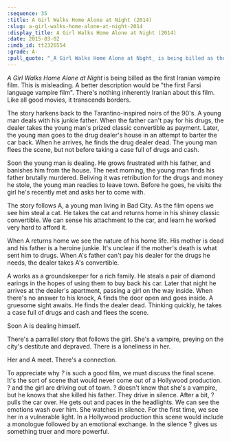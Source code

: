 ```yaml
---
:sequence: 35
:title: A Girl Walks Home Alone at Night (2014)
:slug: a-girl-walks-home-alone-at-night-2014
:display_title: A Girl Walks Home Alone at Night (2014)
:date: 2015-03-02
:imdb_id: tt2326554
:grade: A-
:pull_quote: "_A Girl Walks Home Alone at Night_ is being billed as the first Iranian Vampire Western. This is misleading. There's nothing inherently Iranian about this film. Like all good movies, it transcends borders."
---
```

_A Girl Walks Home Alone at Night_ is being billed as the first Iranian vampire film. This is misleading. A better description would be "the first Farsi language vampire film". There's nothing inherently Iranian about this film. Like all good movies, it transcends borders.

The story harkens back to the Tarantino-inspired noirs of the 90's. A young man deals with his junkie father. When the father can't pay for his drugs, the dealer takes the young man's prized classic convertible as payment. Later, the young man goes to the drug dealer's house in an attempt to barter the car back. When he arrives, he finds the drug dealer dead. The young man flees the scene, but not before taking a case full of drugs and cash. 

Soon the young man is dealing. He grows frustrated with his father, and banishes him from the house. The next morning, the young man finds his father brutally murdered. Beliving it was retribution for the drugs and money he stole, the young man readies to leave town. Before he goes, he visits the girl he's recently met and asks her to come with.



The story follows A, a young man living in Bad City. As the film opens we see him steal a cat. He takes the cat and returns home in his shiney classic convertible. We can sense his attachment to the car, and learn he worked very hard to afford it.

When A returns home we see the nature of his home life. His mother is dead and his father is a heroine junkie. It's unclear if the mother's death is what sent him to drugs. When A's father can't pay his dealer for the drugs he needs, the dealer takes A's convertible. 

A works as a groundskeeper for a rich family. He steals a pair of diamond earings in the hopes of using them to buy back his car. Later that night he arrives at the dealer's apartment, passing a girl on the way inside. When there's no answer to his knock, A finds the door open and goes inside. A gruesome sight awaits. He finds the dealer dead. Thinking quickly, he takes a case full of drugs and cash and flees the scene.

Soon A is dealing himself. 

There's a parrallel story that follows the girl. She's a vampire, preying on the city's destitute and depraved. There is a loneliness in her. 

Her and A meet. There's a connection. 

To appreciate why _?_ is such a good film, we must discuss the final scene. It's the sort of scene that would never come out of a Hollywood production. ? and the girl are driving out of town. ? doesn't know that she's a vampire, but he knows that she killed his father. They drive in silence. After a bit, ? pulls the car over. He gets out and paces in the headlights. We can see the emotions wash over him. She watches in silence. For the first time, we see her in a vulnerable light. In a Hollywood production this scene would include a monologue followed by an emotional exchange. In the silence ? gives us something truer and more powerful. 